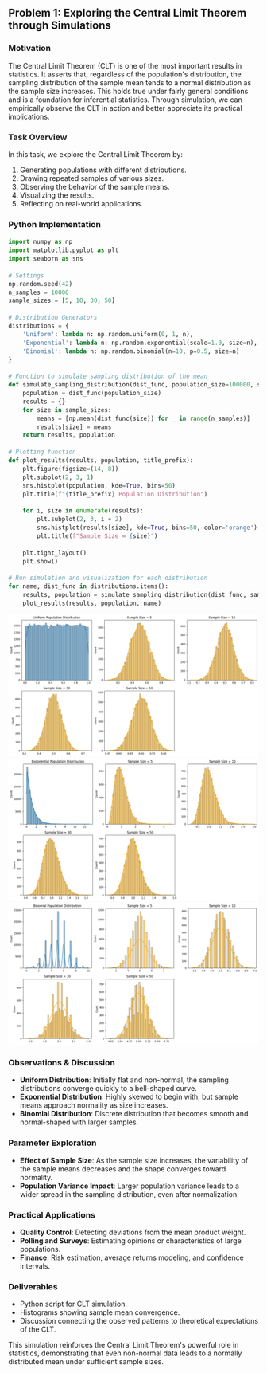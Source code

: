 ## Problem 1: Exploring the Central Limit Theorem through Simulations

### Motivation
The Central Limit Theorem (CLT) is one of the most important results in statistics. It asserts that, regardless of the population's distribution, the sampling distribution of the sample mean tends to a normal distribution as the sample size increases. This holds true under fairly general conditions and is a foundation for inferential statistics. Through simulation, we can empirically observe the CLT in action and better appreciate its practical implications.

### Task Overview
In this task, we explore the Central Limit Theorem by:

1. Generating populations with different distributions.
2. Drawing repeated samples of various sizes.
3. Observing the behavior of the sample means.
4. Visualizing the results.
5. Reflecting on real-world applications.

### Python Implementation
```python
import numpy as np
import matplotlib.pyplot as plt
import seaborn as sns

# Settings
np.random.seed(42)
n_samples = 10000
sample_sizes = [5, 10, 30, 50]

# Distribution Generators
distributions = {
    'Uniform': lambda n: np.random.uniform(0, 1, n),
    'Exponential': lambda n: np.random.exponential(scale=1.0, size=n),
    'Binomial': lambda n: np.random.binomial(n=10, p=0.5, size=n)
}

# Function to simulate sampling distribution of the mean
def simulate_sampling_distribution(dist_func, population_size=100000, sample_sizes=[5, 10, 30, 50]):
    population = dist_func(population_size)
    results = {}
    for size in sample_sizes:
        means = [np.mean(dist_func(size)) for _ in range(n_samples)]
        results[size] = means
    return results, population

# Plotting function
def plot_results(results, population, title_prefix):
    plt.figure(figsize=(14, 8))
    plt.subplot(2, 3, 1)
    sns.histplot(population, kde=True, bins=50)
    plt.title(f"{title_prefix} Population Distribution")

    for i, size in enumerate(results):
        plt.subplot(2, 3, i + 2)
        sns.histplot(results[size], kde=True, bins=50, color='orange')
        plt.title(f"Sample Size = {size}")

    plt.tight_layout()
    plt.show()

# Run simulation and visualization for each distribution
for name, dist_func in distributions.items():
    results, population = simulate_sampling_distribution(dist_func, sample_sizes=sample_sizes)
    plot_results(results, population, name)
```
![alt text](image.png)
![alt text](image-1.png)
![alt text](image-2.png)
### Observations & Discussion
- **Uniform Distribution**: Initially flat and non-normal, the sampling distributions converge quickly to a bell-shaped curve.
- **Exponential Distribution**: Highly skewed to begin with, but sample means approach normality as size increases.
- **Binomial Distribution**: Discrete distribution that becomes smooth and normal-shaped with larger samples.

### Parameter Exploration
- **Effect of Sample Size**: As the sample size increases, the variability of the sample means decreases and the shape converges toward normality.
- **Population Variance Impact**: Larger population variance leads to a wider spread in the sampling distribution, even after normalization.

### Practical Applications
- **Quality Control**: Detecting deviations from the mean product weight.
- **Polling and Surveys**: Estimating opinions or characteristics of large populations.
- **Finance**: Risk estimation, average returns modeling, and confidence intervals.

### Deliverables
- Python script for CLT simulation.
- Histograms showing sample mean convergence.
- Discussion connecting the observed patterns to theoretical expectations of the CLT.

This simulation reinforces the Central Limit Theorem's powerful role in statistics, demonstrating that even non-normal data leads to a normally distributed mean under sufficient sample sizes.

